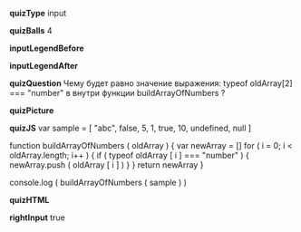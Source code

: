 ____quizType____
input

____quizBalls____
4

____inputLegendBefore____


____inputLegendAfter____


____quizQuestion____
Чему будет равно значение выражения: typeof oldArray[2] === "number" в внутри функции buildArrayOfNumbers ?


____quizPicture____


____quizJS____
var sample = [ "abc", false, 5, 1, true, 10, undefined, null ]

function buildArrayOfNumbers ( oldArray ) {
    var newArray = []
    for ( i = 0;   i < oldArray.length;   i++ ) {
        if ( typeof oldArray [ i ]  === "number" ) {
            newArray.push ( oldArray [ i ] )
        }
    }
    return newArray
}

console.log (
    buildArrayOfNumbers ( sample )
)


____quizHTML____


____rightInput____
true
